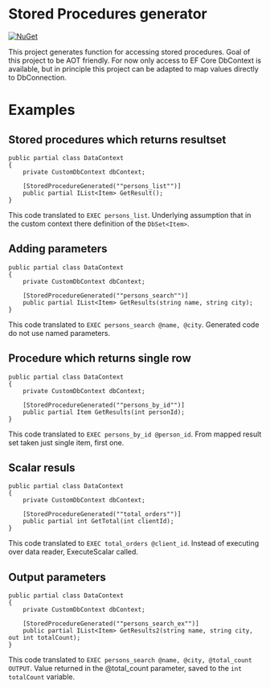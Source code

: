 Stored Procedures generator
===========================

[![NuGet](https://img.shields.io/nuget/v/StoredProcedureSourceGenerator.svg?style=flat)](https://www.nuget.org/packages/StoredProcedureSourceGenerator/)

This project generates function for accessing stored procedures. Goal of this project to be AOT friendly.
For now only access to EF Core DbContext is available, but in principle this project can be adapted to map
values directly to DbConnection.

# Examples

## Stored procedures which returns resultset

```
public partial class DataContext
{
    private CustomDbContext dbContext;

    [StoredProcedureGenerated(""persons_list"")]
    public partial IList<Item> GetResult();
}
```

This code translated to `EXEC persons_list`.
Underlying assumption that in the custom context there definition of the `DbSet<Item>`.

## Adding parameters

```
public partial class DataContext
{
    private CustomDbContext dbContext;

    [StoredProcedureGenerated(""persons_search"")]
    public partial IList<Item> GetResults(string name, string city);
}
```

This code translated to `EXEC persons_search @name, @city`. Generated code do not use named parameters.

## Procedure which returns single row

```
public partial class DataContext
{
    private CustomDbContext dbContext;

    [StoredProcedureGenerated(""persons_by_id"")]
    public partial Item GetResults(int personId);
}
```

This code translated to `EXEC persons_by_id @person_id`. From mapped result set taken just single item, first one.

## Scalar resuls

```
public partial class DataContext
{
    private CustomDbContext dbContext;

    [StoredProcedureGenerated(""total_orders"")]
    public partial int GetTotal(int clientId);
}
```

This code translated to `EXEC total_orders @client_id`. Instead of executing over data reader, ExecuteScalar called. 

## Output parameters

```
public partial class DataContext
{
    private CustomDbContext dbContext;

    [StoredProcedureGenerated(""persons_search_ex"")]
    public partial IList<Item> GetResults2(string name, string city, out int totalCount);
}
```

This code translated to `EXEC persons_search @name, @city, @total_count OUTPUT`.
Value returned in the @total_count parameter, saved to the `int totalCount` variable.
